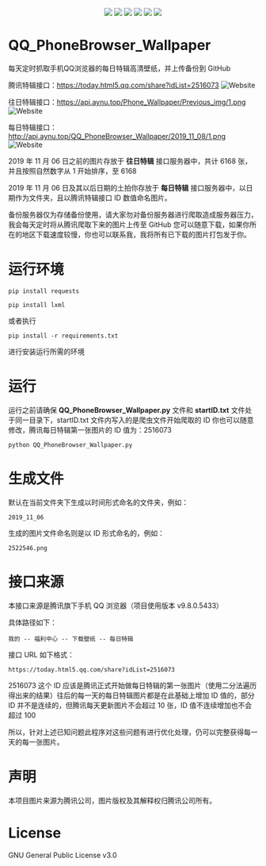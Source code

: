 <p align="center">
  <a href="#">
    <img src="https://img.shields.io/github/last-commit/Writeup001/QQ_PhoneBrowser_Wallpaper" /></a>
  
  <a href="https://www.python.org/">
     <img src="https://img.shields.io/badge/language-Python3-brightgreen" /></a>
  
  <a href="#">
    <img src="https://img.shields.io/github/repo-size/Writeup001/QQ_PhoneBrowser_Wallpaper?color=brightgreen&label=images%20size" /></a>

  <a href="#">
    <img src="https://img.shields.io/badge/license-GPLv3-blue" /></a>
  <a href="https://github.com/Writeup001/QQ_PhoneBrowser_Wallpaper/">
    <img src="https://img.shields.io/github/stars/Writeup001/QQ_PhoneBrowser_Wallpaper?style=social" /></a>
        
  <a href="https://github.com/Writeup001/QQ_PhoneBrowser_Wallpaper/">
    <img src="https://img.shields.io/github/forks/Writeup001/QQ_PhoneBrowser_Wallpaper?style=social" /></a>

</p>

# QQ_PhoneBrowser_Wallpaper
每天定时抓取手机QQ浏览器的每日特辑高清壁纸，并上传备份到 GitHub

腾讯特辑接口：https://today.html5.qq.com/share?idList=2516073
![Website](https://img.shields.io/website?url=https://today.html5.qq.com/share?idList=2516073)

往日特辑接口：https://api.aynu.top/Phone_Wallpaper/Previous_img/1.png
![Website](https://img.shields.io/website?url=https://api.aynu.top/Phone_Wallpaper/Previous_img/1.png)

每日特辑接口：http://api.aynu.top/QQ_PhoneBrowser_Wallpaper/2019_11_08/1.png
![Website](https://img.shields.io/website?url=http://api.aynu.top/QQ_PhoneBrowser_Wallpaper/2019_11_08/1.png)

2019 年 11 月 06 日之前的图片存放于 **往日特辑** 接口服务器中，共计 6168 张，并且按照自然数字从 1 开始排序，至 6168

2019 年 11 月 06 日及其以后日期的土拍你存放于 **每日特辑** 接口服务器中，以日期作为文件夹，且以腾讯特辑接口 ID 数值命名图片。

备份服务器仅为存储备份使用，请大家勿对备份服务器进行爬取造成服务器压力，我会每天定时将从腾讯爬取下来的图片上传至 GitHub 您可以随意下载，如果你所在的地区下载速度较慢，你也可以联系我，我将所有已下载的图片打包发于你。
# 运行环境
```
pip install requests

pip install lxml
```

或者执行
```
pip install -r requirements.txt
```
进行安装运行所需的环境
# 运行
运行之前请确保 **QQ_PhoneBrowser_Wallpaper.py** 文件和 **startID.txt** 文件处于同一目录下，startID.txt 文件内写入的是爬虫文件开始爬取的 ID 你也可以随意修改，腾讯每日特辑第一张图片的 ID 值为：2516073
```
python QQ_PhoneBrowser_Wallpaper.py
```
# 生成文件
默认在当前文件夹下生成以时间形式命名的文件夹，例如：
```
2019_11_06
```
生成的图片文件命名则是以 ID 形式命名的，例如：
```
2522546.png
```
# 接口来源
本接口来源是腾讯旗下手机 QQ 浏览器（项目使用版本 v9.8.0.5433）

具体路径如下：
```
我的 -- 福利中心 -- 下载壁纸 -- 每日特辑
```
接口 URL 如下格式：
```
https://today.html5.qq.com/share?idList=2516073
```
2516073 这个 ID 应该是腾讯正式开始做每日特辑的第一张图片（使用二分法遍历得出来的结果）往后的每一天的每日特辑图片都是在此基础上增加 ID 值的，部分 ID 并不是连续的，但腾讯每天更新图片不会超过 10 张，ID 值不连续增加也不会超过 100

所以，针对上述已知问题此程序对这些问题有进行优化处理，仍可以完整获得每一天的每一张图片。

# 声明
本项目图片来源为腾讯公司，图片版权及其解释权归腾讯公司所有。

# License
GNU General Public License v3.0

